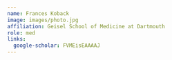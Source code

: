 ```yaml
---
name: Frances Koback 
image: images/photo.jpg
affiliation: Geisel School of Medicine at Dartmouth 
role: med 
links:
  google-scholar: FVMEisEAAAAJ
---
```


